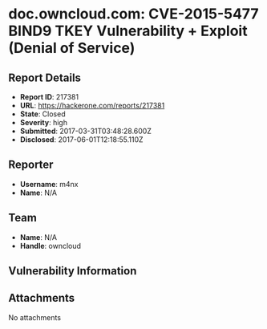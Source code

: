# doc.owncloud.com: CVE-2015-5477 BIND9 TKEY Vulnerability + Exploit (Denial of Service)

## Report Details
- **Report ID**: 217381
- **URL**: https://hackerone.com/reports/217381
- **State**: Closed
- **Severity**: high
- **Submitted**: 2017-03-31T03:48:28.600Z
- **Disclosed**: 2017-06-01T12:18:55.110Z

## Reporter
- **Username**: m4nx
- **Name**: N/A

## Team
- **Name**: N/A
- **Handle**: owncloud

## Vulnerability Information


## Attachments
No attachments
